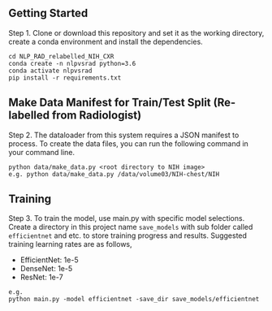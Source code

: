 ## Getting Started  

Step 1. Clone or download this repository and set it as the working directory, create a conda environment and install the dependencies.

```
cd NLP_RAD_relabelled_NIH_CXR
conda create -n nlpvsrad python=3.6
conda activate nlpvsrad
pip install -r requirements.txt 
```

## Make Data Manifest for Train/Test Split (Re-labelled from Radiologist)
Step 2. The dataloader from this system requires a JSON manifest to process. To create the data files, you can run the following command in your command line.
```
python data/make_data.py <root directory to NIH image>
e.g. python data/make_data.py /data/volume03/NIH-chest/NIH
```

## Training
Step 3. To train the model, use main.py with specific model selections. \
Create a directory in this project name `save_models` with sub folder called `efficientnet` and etc. to store training progress and results.
Suggested training learning rates are as follows,
- EfficientNet: 1e-5
- DenseNet: 1e-5
- ResNet: 1e-7

```
e.g.
python main.py -model efficientnet -save_dir save_models/efficientnet 

```
